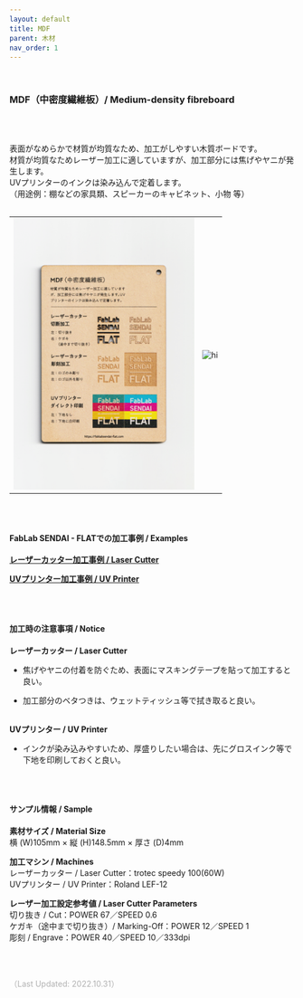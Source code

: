 ```yaml
---
layout: default
title: MDF
parent: 木材
nav_order: 1
---
```


<br>

### MDF（中密度繊維板）/ Medium-density fibreboard

<br><br>

表面がなめらかで材質が均質なため、加工がしやすい木質ボードです。<br>
材質が均質なためレーザー加工に適していますが、加工部分には焦げやヤニが発生します。<br>
UVプリンターのインクは染み込んで定着します。<br>
（用途例：棚などの家具類、スピーカーのキャビネット、小物 等）
<br>
<br>

<table>
  <tr style="border:none;">
    <td style="border:none;"><img src="assets/01_MDF_1.png" width="320" alt="hi" class="inline"/></td>
    <td style="border:none;"><img src="assets/01_MDF_2.png" width="320" alt="hi" class="inline"/></td>
  </tr>
</table>

<br><br>

#### FabLab SENDAI - FLATでの加工事例 / Examples

[**レーザーカッター加工事例 / Laser Cutter**](https://www.flickr.com/search/?user_id=96175517%40N02&sort=date-taken-desc&safe_search=1&view_all=1&tags=mdflc)

[**UVプリンター加工事例 / UV Printer**](https://www.flickr.com/search/?user_id=96175517%40N02&sort=date-taken-desc&safe_search=1&view_all=1&tags=mdfuv)

<br><br>


#### 加工時の注意事項 / Notice

**レーザーカッター / Laser Cutter**
<br>
* 焦げやヤニの付着を防ぐため、表面にマスキングテープを貼って加工すると良い。<br>

* 加工部分のベタつきは、ウェットティッシュ等で拭き取ると良い。<br><br>


**UVプリンター / UV Printer**
<br>
* インクが染み込みやすいため、厚盛りしたい場合は、先にグロスインク等で下地を印刷しておくと良い。<br>

<br><br>

#### サンプル情報 / Sample

**素材サイズ / Material Size**<br>
横 (W)105mm × 縦 (H)148.5mm × 厚さ (D)4mm<br>


**加工マシン / Machines**<br>
レーザーカッター / Laser Cutter：trotec speedy 100(60W)<br>
UVプリンター / UV Printer：Roland LEF-12<br>

**レーザー加工設定参考値 / Laser Cutter Parameters**<br>
切り抜き / Cut：POWER 67／SPEED 0.6<br>
ケガキ（途中まで切り抜き）/ Marking-Off：POWER 12／SPEED 1<br>
彫刻 / Engrave：POWER 40／SPEED 10／333dpi<br>

<br><br>

<span style="color: 		#B2B2B2; ">
（Last Updated: 2022.10.31）
</span>
